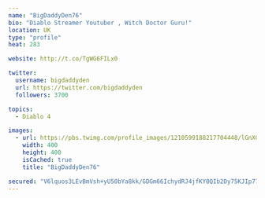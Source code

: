 ```yaml
---
name: "BigDaddyDen76"
bio: "Diablo Streamer Youtuber , Witch Doctor Guru!"
location: UK
type: "profile"
heat: 283

website: http://t.co/TgWG6FILx0

twitter:
  username: bigdaddyden
  url: https://twitter.com/bigdaddyden
  followers: 3700

topics:
  - Diablo 4

images:
  - url: https://pbs.twimg.com/profile_images/1210599188217704448/lGnXGAhx_400x400.jpg
    width: 400
    height: 400
    isCached: true
    title: "BigDaddyDen76"

secured: "V6lquos3LEvBmVsh+yU50bYa8kk/GDGm66IchydRJ4jfKY0QIb2Dy75KJIp77A1GrLlitstAj5QRgJi/lH4//F22sEvb/ecjerWeqHxGwkFb8aMJ6oq6DCARTtHbfCpdT9XqPaKHGllowO7pg7s8qIgmVCBkLsLGaRjp2M4d3/blwOVOkd09uaTJV8SPYvqxIkdAXqyKRRqSlX8mudvBCojhjs4w4EZmOPuucgiZDxA+VDIucC/J/jSZ5D7tp6gu31G5fBp1j2riJ2Acs8OXY0b0eve1mq9CbpSzzVzxz/4baGSybMpoFH0/Mu+FLfF0ymn/wMpIHtiDPPTys3iiROOMbshhf+ryToO4GBLa2o9TAP+qDmizX0IVhjTA3s0p;SxlOkNMMOsRInvkAeUbXzw=="
---
```


